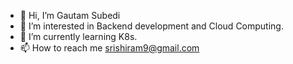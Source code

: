 - 👋 Hi, I’m Gautam Subedi
- 👀 I’m interested in Backend development and Cloud Computing.
- 🌱 I’m currently learning K8s.
- 📫 How to reach me srishiram9@gmail.com

<!---
gautam2002/gautam2002 is a ✨ special ✨ repository because its `README.md` (this file) appears on your GitHub profile.
You can click the Preview link to take a look at your changes.
--->
